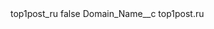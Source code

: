 <?xml version="1.0" encoding="UTF-8"?>
<CustomMetadata xmlns="http://soap.sforce.com/2006/04/metadata" xmlns:xsi="http://www.w3.org/2001/XMLSchema-instance" xmlns:xsd="http://www.w3.org/2001/XMLSchema">
    <label>top1post_ru</label>
    <protected>false</protected>
    <values>
        <field>Domain_Name__c</field>
        <value xsi:type="xsd:string">top1post.ru</value>
    </values>
</CustomMetadata>
